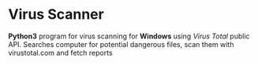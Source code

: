 # Virus Scanner
**Python3** program for virus scanning for **Windows** using *Virus Total* public API.
Searches computer for potential dangerous files, scan them with virustotal.com and fetch reports 


